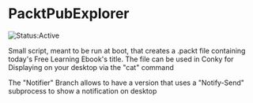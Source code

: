 # PacktPubExplorer

![Status:Active](https://img.shields.io/badge/Project_Status-Active-brightgreen.svg)

Small script, meant to be run at boot, that creates a .packt file containing today's Free Learning Ebook's title. The file can be used in Conky for Displaying on your desktop via the "cat" command

The "Notifier" Branch allows to have a version that uses a "Notify-Send" subprocess to show a notification on desktop
